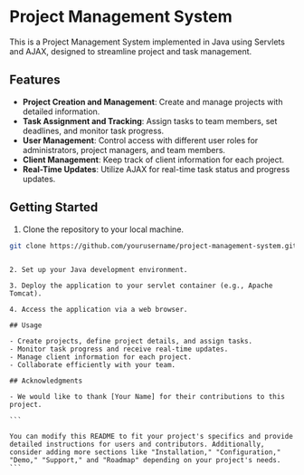 # Project Management System

This is a Project Management System implemented in Java using Servlets and AJAX, designed to streamline project and task management.

## Features

- **Project Creation and Management**: Create and manage projects with detailed information.
- **Task Assignment and Tracking**: Assign tasks to team members, set deadlines, and monitor task progress.
- **User Management**: Control access with different user roles for administrators, project managers, and team members.
- **Client Management**: Keep track of client information for each project.
- **Real-Time Updates**: Utilize AJAX for real-time task status and progress updates.

## Getting Started

1. Clone the repository to your local machine.

```bash
git clone https://github.com/yourusername/project-management-system.git
```

````

2. Set up your Java development environment.

3. Deploy the application to your servlet container (e.g., Apache Tomcat).

4. Access the application via a web browser.

## Usage

- Create projects, define project details, and assign tasks.
- Monitor task progress and receive real-time updates.
- Manage client information for each project.
- Collaborate efficiently with your team.

## Acknowledgments

- We would like to thank [Your Name] for their contributions to this project.

```

You can modify this README to fit your project's specifics and provide detailed instructions for users and contributors. Additionally, consider adding more sections like "Installation," "Configuration," "Demo," "Support," and "Roadmap" depending on your project's needs.
```
````
